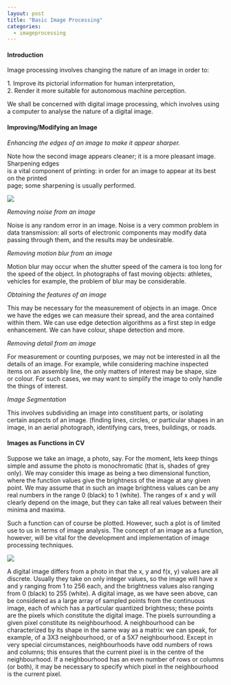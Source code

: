 ```yaml
---
layout: post
title: "Basic Image Processing"
categories:
  - imageprocessing
---
```


#### Introduction

Image processing involves changing the nature of an image in order to:

1\. Improve its pictorial information for human interpretation,  
2\. Render it more suitable for autonomous machine perception.

We shall be concerned with digital image processing, which involves using a computer to analyse the nature of a digital image.

#### Improving/Modifying an Image

_Enhancing the edges of an image to make it appear sharper._

Note how the second image appears cleaner; it is a more pleasant image. Sharpening edges  
is a vital component of printing: in order for an image to appear at its best on the printed  
page; some sharpening is usually performed.

![][1]

_Removing noise from an image_

Noise is any random error in an image. Noise is a very common problem in data transmission: all sorts of electronic components may modify data passing through them, and the results may be undesirable.

_Removing motion blur from an image_

Motion blur may occur when the shutter speed of the camera is too long for the speed of the object. In photographs of fast moving objects: athletes, vehicles for example, the problem of blur may be considerable.

_Obtaining the features of an image_

This may be necessary for the measurement of objects in an image. Once we have the edges we can measure their spread, and the area contained within them. We can use edge detection algorithms as a first step in edge enhancement. We can have colour, shape detection and more.

_Removing detail from an image_

For measurement or counting purposes, we may not be interested in all the details of an image. For example, while considering machine inspected items on an assembly line, the only matters of interest may be shape, size or colour. For such cases, we may want to simplify the image to only handle the things of interest.

_Image Segmentation_

This involves subdividing an image into constituent parts, or isolating certain aspects of an image. (finding lines, circles, or particular shapes in an image, in an aerial photograph, identifying cars, trees, buildings, or roads.

#### Images as Functions in CV

Suppose we take an image, a photo, say. For the moment, lets keep things simple and assume the photo is monochromatic (that is, shades of grey only). We may consider this image as being a two dimensional function, where the function values give the brightness of the image at any given point. We may assume that in such an image brightness values can be any real numbers in the range 0 (black) to 1 (white). The ranges of x and y will clearly depend on the image, but they can take all real values between their minima and maxima.

Such a function can of course be plotted. However, such a plot is of limited use to us in terms of image analysis. The concept of an image as a function, however, will be vital for the development and implementation of image processing techniques.

![][2]

A digital image differs from a photo in that the x, y and f(x, y) values are all discrete. Usually they take on only integer values, so the image will have x and y ranging from 1 to 256 each, and the brightness values also ranging from 0 (black) to 255 (white). A digital image, as we have seen above, can be considered as a large array of sampled points from the continuous image, each of which has a particular quantized brightness; these points are the pixels which constitute the digital image. The pixels surrounding a given pixel constitute its neighbourhood. A neighbourhood can be characterized by its shape in the same way as a matrix: we can speak, for example, of a 3X3 neighbourhood, or of a 5X7 neighbourhood. Except in very special circumstances, neighbourhoods have odd numbers of rows and columns; this ensures that the current pixel is in the centre of the neighbourhood. If a neighbourhood has an even number of rows or columns (or both), it may be necessary to specify which pixel in the neighbourhood is the current pixel.

[1]: https://lh3.googleusercontent.com/l8PujSmD1DP7350vjuO-42RVynDQEVb8i3JOK88tAsuDHS3Y85z64DOmp3fq1b1dFGJYzs91SA6vmGCmWM4XqKDFRkfQYebYlOO6sJw74Szp9ZciByFRCqSY
[2]: https://lh5.googleusercontent.com/YaqhaisBtAsyy7LYom8uqBTvckS1xB3MtMHgFGKtK65WlKRmKsdM4Wms8QeuCjPvWxcQOOu7c2PquXl4PI7yT9jucFZgUCG0Yq2EKQy1X6OUAlIAMkk9a_i2
